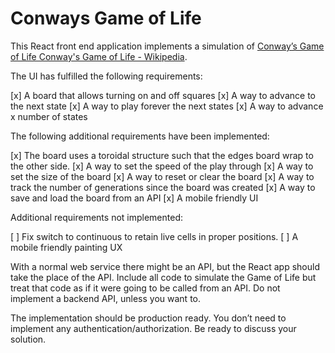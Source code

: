 # Conways Game of Life

This React front end application implements a simulation of [Conway’s Game of Life Conway's Game of Life - Wikipedia](https://en.wikipedia.org/wiki/Conway%27s_Game_of_Life).

The UI has fulfilled the following requirements: 

[x] A board that allows turning on and off squares 
[x] A way to advance to the next state 
[x] A way to play forever the next states 
[x] A way to advance x number of states 

The following additional requirements have been implemented:

[x] The board uses a toroidal structure such that the edges board wrap to the other side.
[x] A way to set the speed of the play through
[x] A way to set the size of the board
[x] A way to reset or clear the board
[x] A way to track the number of generations since the board was created
[x] A way to save and load the board from an API
[x] A mobile friendly UI

Additional requirements not implemented:

[ ] Fix switch to continuous to retain live cells in proper positions.
[ ] A mobile friendly painting UX

With a normal web service there might be an API, but the React app should take the place of the API. Include all code to simulate the Game of Life but treat that code as if it were going to be called from an API. Do not implement a backend API, unless you want to. 

The implementation should be production ready. You don’t need to implement any authentication/authorization. Be ready to discuss your solution. 